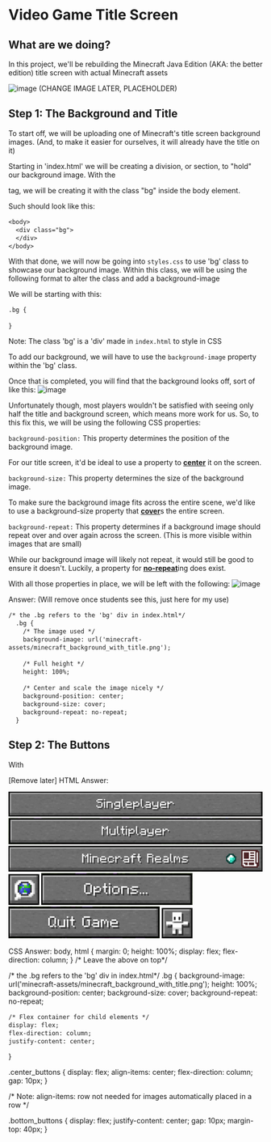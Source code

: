 # Video Game Title Screen

## What are we doing?

In this project, we'll be rebuilding the Minecraft Java Edition (AKA: the better edition) title screen with actual Minecraft assets 

![image](https://github.com/user-attachments/assets/2f5bd731-9271-41e0-acdb-b31dec0a8652)
(CHANGE IMAGE LATER, PLACEHOLDER)

## Step 1: The Background and Title
To start off, we will be uploading one of Minecraft's title screen background images. (And, to make it easier for ourselves, it will already have the title on it)

Starting in 'index.html' we will be creating a division, or section, to "hold" our background image. With the <div> tag, we will be creating it with the class "bg" inside the body element.

Such should look like this:

```
<body>
  <div class="bg">
  </div>
</body>
```

With that done, we will now be going into `styles.css` to use 'bg' class to showcase our background image. Within this class, we will be using the following format to alter the class and add a background-image

We will be starting with this:
```
.bg {

}
```

Note: The class 'bg' is a 'div' made in `index.html` to style in CSS

To add our background, we will have to use the `background-image` property within the 'bg' class.

Once that is completed, you will find that the background looks off, sort of like this:
![image](https://github.com/user-attachments/assets/733d269a-1e66-4884-b28a-375e0efb1a3a)

Unfortunately though, most players wouldn't be satisfied with seeing only half the title and background screen, which means more work for us. So, to this fix this, we will be using the following CSS properties:

`background-position:` 
This property determines the position of the background image.

For our title screen, it'd be ideal to use a property to <ins>**center**</ins> it on the screen.

`background-size:`
This property determines the size of the background image. 

To make sure the background image fits across the entire scene, we'd like to use a background-size property that <ins>**cover**</ins>s the entire screen.

`background-repeat:` 
This property determines if a background image should repeat over and over again across the screen. (This is more visible within images that are small) 

While our background image will likely not repeat, it would still be good to ensure it doesn't. Luckily, a property for <ins>**no-repeat**</ins>ing does exist.

With all those properties in place, we will be left with the following:
![image](https://github.com/user-attachments/assets/e713ab5a-827c-441a-98eb-543d8a3e5286)

Answer: (Will remove once students see this, just here for my use)
```
/* the .bg refers to the 'bg' div in index.html*/
  .bg {
    /* The image used */
    background-image: url('minecraft-assets/minecraft_background_with_title.png');
  
    /* Full height */
    height: 100%;
  
    /* Center and scale the image nicely */
    background-position: center;
    background-size: cover;
    background-repeat: no-repeat;
  }
```

## Step 2: The Buttons
With 


[Remove later]
HTML Answer:
<!DOCTYPE html>
<html lang="en">
<head>
    <link rel="stylesheet" href="styles.css">
    <title>Minecraft Main Menu</title>
  </head>
<body>
  <div class="bg">
    <div class="center_buttons">
      <img src="minecraft-assets/singleplayer_button.png" alt="Singleplayer Button">
      <img src="minecraft-assets/multiplayer_button.png" alt="Multiplayer Button">
      <img src="minecraft-assets/minecraft_realms_button.png" alt="Minecraft Realms Button">
      </div>
    <div class="bottom_buttons">
      <img src="minecraft-assets/language_button.png" alt="Language Button">
      <img src="minecraft-assets/options_button.png" alt="Options Button">
      <img src="minecraft-assets/quit_button.png" alt="Quit Button">
      <img src="minecraft-assets/accessibility_button.png" alt="Accessibility Button">
    </div>
  </div>
</body>
</html>

CSS Answer:
body, html {
    margin: 0;
    height: 100%; 
    display: flex; 
    flex-direction: column;
  }
  /* Leave the above on top*/
  
  /* the .bg refers to the 'bg' div in index.html*/
  .bg {
    background-image: url('minecraft-assets/minecraft_background_with_title.png');
    height: 100%;
    background-position: center;
    background-size: cover;
    background-repeat: no-repeat;  

    /* Flex container for child elements */
    display: flex; 
    flex-direction: column;
    justify-content: center;
  }

  .center_buttons {
    display: flex; 
    align-items: center;
    flex-direction: column;
    gap: 10px; 
}   

/* Note: align-items: row not needed for images automatically placed in a row */

.bottom_buttons {
  display: flex; 
  justify-content: center;
  gap: 10px; 
  margin-top: 40px;
}   

